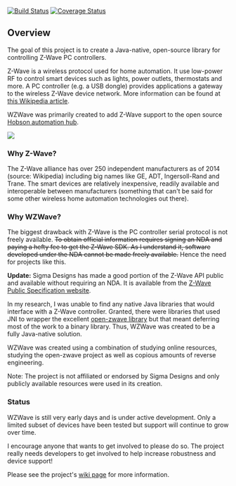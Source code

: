 [![Build Status](https://travis-ci.org/whizzosoftware/WZWave.svg)](https://travis-ci.org/whizzosoftware/WZWave)
[![Coverage Status](https://coveralls.io/repos/whizzosoftware/WZWave/badge.svg)](https://coveralls.io/r/whizzosoftware/WZWave)

## Overview

The goal of this project is to create a Java-native, open-source library for controlling Z-Wave
PC controllers.

Z-Wave is a wireless protocol used for home automation. It use low-power RF to control smart devices such as
lights, power outlets, thermostats and more. A PC controller (e.g. a USB dongle) provides applications a gateway
to the wireless Z-Wave device network. More information can be found at
[this Wikipedia article](http://en.wikipedia.org/wiki/Z-Wave).

WZWave was primarily created to add Z-Wave support to the open source [Hobson automation hub](http://hobson-automation.com).

![](https://raw.githubusercontent.com/whizzosoftware/WZWave/master/wzwave.jpg)

### Why Z-Wave?

The Z-Wave alliance has over 250 independent manufacturers as of 2014 (source: Wikipedia) including big names like
GE, ADT, Ingersoll-Rand and Trane. The smart devices are relatively inexpensive, readily available and interoperable
between manufacturers (something that can't be said for some other wireless home automation technologies out there).

### Why WZWave?

The biggest drawback with Z-Wave is the PC controller serial protocol is not freely available. ~~To obtain official
information requires signing an NDA and paying a hefty fee to get the Z-Wave SDK. As I understand it, software
developed under the NDA cannot be made freely available.~~ Hence the need for projects like this.

**Update:** Sigma Designs has made a good portion of the Z-Wave API public and available without requiring an NDA. It 
is available from the 
[Z-Wave Public Specification website](http://z-wave.sigmadesigns.com/design-z-wave/z-wave-public-specification/).

In my research, I was unable to find any native Java libraries that would interface with a Z-Wave controller. Granted,
there were libraries that used JNI to wrapper the excellent
[open-zwave library](https://code.google.com/p/open-zwave/) but that meant deferring most of the work to a binary
library. Thus, WZWave was created to be a fully Java-native solution.

WZWave was created using a combination of studying online resources, studying the open-zwave project as well as
copious amounts of reverse engineering.

Note: The project is not affiliated or endorsed by Sigma Designs and only publicly available resources were used in
its creation.

### Status

WZWave is still very early days and is under active development. Only a limited subset of devices have been tested
but support will continue to grow over time.

I encourage anyone that wants to get involved to please do so. The project really needs developers to get involved
to help increase robustness and device support!

Please see the project's [wiki page](https://whizzosoftware.atlassian.net/wiki/display/WZWAV/WZWave+Home) for more
information.

